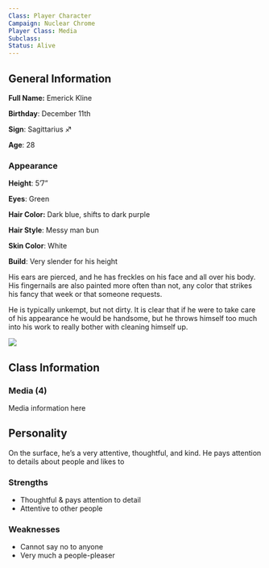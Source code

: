 ```yaml
---
Class: Player Character
Campaign: Nuclear Chrome
Player Class: Media
Subclass: 
Status: Alive
---
```

## General Information

**Full Name:** Emerick Kline

**Birthday**: December 11th

**Sign**: Sagittarius ♐

**Age**: 28
### Appearance

**Height**: 5’7”

**Eyes**: Green

**Hair Color:** Dark blue, shifts to dark purple

**Hair Style**: Messy man bun

**Skin Color**: White

**Build**: Very slender for his height

His ears are pierced, and he has freckles on his face and all over his body. His fingernails are also painted more often than not, any color that strikes his fancy that week or that someone requests.

He is typically unkempt, but not dirty. It is clear that if he were to take care of his appearance he would be handsome, but he throws himself too much into his work to really bother with cleaning himself up.

![](nc_emmy-reference.png)

## Class Information
### Media (4)

Media information here

## Personality

On the surface, he’s a very attentive, thoughtful, and kind. He pays attention to details about people and likes to 

### Strengths

- Thoughtful & pays attention to detail
- Attentive to other people

### Weaknesses

- Cannot say no to anyone
- Very much a people-pleaser